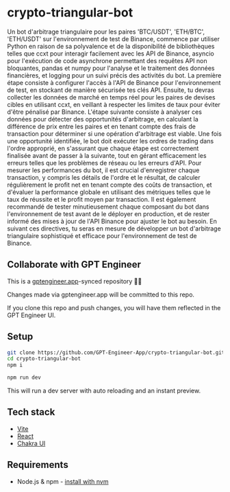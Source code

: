 # crypto-triangular-bot

Un bot d'arbitrage triangulaire pour les paires 'BTC/USDT', 'ETH/BTC', 'ETH/USDT' sur l'environnement de test de Binance, commence par utiliser Python en raison de sa polyvalence et de la disponibilité de bibliothèques telles que ccxt pour interagir facilement avec les API de Binance, asyncio pour l'exécution de code asynchrone permettant des requêtes API non bloquantes, pandas et numpy pour l'analyse et le traitement des données financières, et logging pour un suivi précis des activités du bot. La première étape consiste à configurer l'accès à l'API de Binance pour l'environnement de test, en stockant de manière sécurisée tes clés API. Ensuite, tu devras collecter les données de marché en temps réel pour les paires de devises cibles en utilisant ccxt, en veillant à respecter les limites de taux pour éviter d'être pénalisé par Binance. L'étape suivante consiste à analyser ces données pour détecter des opportunités d'arbitrage, en calculant la différence de prix entre les paires et en tenant compte des frais de transaction pour déterminer si une opération d'arbitrage est viable. Une fois une opportunité identifiée, le bot doit exécuter les ordres de trading dans l'ordre approprié, en s'assurant que chaque étape est correctement finalisée avant de passer à la suivante, tout en gérant efficacement les erreurs telles que les problèmes de réseau ou les erreurs d'API. Pour mesurer les performances du bot, il est crucial d'enregistrer chaque transaction, y compris les détails de l'ordre et le résultat, de calculer régulièrement le profit net en tenant compte des coûts de transaction, et d'évaluer la performance globale en utilisant des métriques telles que le taux de réussite et le profit moyen par transaction. Il est également recommandé de tester minutieusement chaque composant du bot dans l'environnement de test avant de le déployer en production, et de rester informé des mises à jour de l'API Binance pour ajuster le bot au besoin. En suivant ces directives, tu seras en mesure de développer un bot d'arbitrage triangulaire sophistiqué et efficace pour l'environnement de test de Binance.







## Collaborate with GPT Engineer

This is a [gptengineer.app](https://gptengineer.app)-synced repository 🌟🤖

Changes made via gptengineer.app will be committed to this repo.

If you clone this repo and push changes, you will have them reflected in the GPT Engineer UI.

## Setup

```sh
git clone https://github.com/GPT-Engineer-App/crypto-triangular-bot.git
cd crypto-triangular-bot
npm i
```

```sh
npm run dev
```

This will run a dev server with auto reloading and an instant preview.

## Tech stack

- [Vite](https://vitejs.dev/)
- [React](https://react.dev/)
- [Chakra UI](https://chakra-ui.com/)

## Requirements

- Node.js & npm - [install with nvm](https://github.com/nvm-sh/nvm#installing-and-updating)
